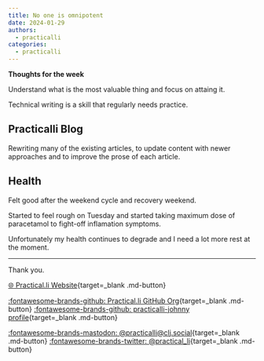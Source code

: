 ```yaml
---
title: No one is omnipotent
date: 2024-01-29
authors:
  - practicalli
categories:
  - practicalli
---
```


**Thoughts for the week**

Understand what is the most valuable thing and focus on attaing it.

Technical writing is a skill that regularly needs practice.

<!-- more -->

## Practicalli Blog

Rewriting many of the existing articles, to update content with newer approaches and to improve the prose of each article.


## Health

Felt good after the weekend cycle and recovery weekend.

Started to feel rough on Tuesday and started taking maximum dose of paracetamol to fight-off inflamation symptoms.

Unfortunately my health continues to degrade and I need a lot more rest at the moment.

---
Thank you.

[:globe_with_meridians: Practical.li Website](https://practical.li){target=_blank .md-button} 

[:fontawesome-brands-github: Practical.li GitHub Org](https://github.com/practicalli){target=_blank .md-button} 
[:fontawesome-brands-github: practicalli-johnny profile](https://github.com/practicalli-johnny){target=_blank .md-button}

[:fontawesome-brands-mastodon: @practicalli@clj.social](https://clj.social/@practicalli){target=_blank .md-button}
[:fontawesome-brands-twitter: @practical_li](https://twitter.com/practcial_li){target=_blank .md-button}
